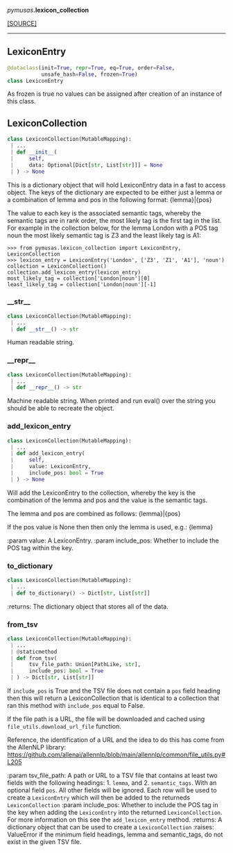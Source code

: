 <div className="source-div">
 <p><i>pymusas</i><strong>.lexicon_collection</strong></p>
 <p><a className="sourcelink" href="https://github.com/UCREL/pymusas/blob/main/pymusas/lexicon_collection.py">[SOURCE]</a></p>
</div>
<div></div>

---

<a id="pymusas.lexicon_collection.LexiconEntry"></a>

## LexiconEntry

```python
@dataclass(init=True, repr=True, eq=True, order=False,
           unsafe_hash=False, frozen=True)
class LexiconEntry
```

As frozen is true no values can be assigned after creation of an instance of
this class.

<a id="pymusas.lexicon_collection.LexiconCollection"></a>

## LexiconCollection

```python
class LexiconCollection(MutableMapping):
 | ...
 | def __init__(
 |     self,
 |     data: Optional[Dict[str, List[str]]] = None
 | ) -> None
```

This is a dictionary object that will hold LexiconEntry data in a fast to
access object. The keys of the dictionary are expected to be either just a
lemma or a combination of lemma and pos in the following format:
{lemma}|{pos}

The value to each key is the associated semantic tags, whereby the semantic
tags are in rank order, the most likely tag is the first tag in the list.
For example in the collection below, for the lemma London with a POS tag noun
the most likely semantic tag is Z3 and the least likely tag is A1:

```
>>> from pymusas.lexicon_collection import LexiconEntry, LexiconCollection
>>> lexicon_entry = LexiconEntry('London', ['Z3', 'Z1', 'A1'], 'noun')
collection = LexiconCollection()
collection.add_lexicon_entry(lexicon_entry)
most_likely_tag = collection['London|noun'][0]
least_likely_tag = collection['London|noun'][-1]
```

<a id="pymusas.lexicon_collection.LexiconCollection.__str__"></a>

### \_\_str\_\_

```python
class LexiconCollection(MutableMapping):
 | ...
 | def __str__() -> str
```

Human readable string.

<a id="pymusas.lexicon_collection.LexiconCollection.__repr__"></a>

### \_\_repr\_\_

```python
class LexiconCollection(MutableMapping):
 | ...
 | def __repr__() -> str
```

Machine readable string. When printed and run eval() over the string
you should be able to recreate the object.

<a id="pymusas.lexicon_collection.LexiconCollection.add_lexicon_entry"></a>

### add\_lexicon\_entry

```python
class LexiconCollection(MutableMapping):
 | ...
 | def add_lexicon_entry(
 |     self,
 |     value: LexiconEntry,
 |     include_pos: bool = True
 | ) -> None
```

Will add the LexiconEntry to the collection, whereby the key is the
combination of the lemma and pos and the value is the semantic tags.

The lemma and pos are combined as follows:
{lemma}|{pos}

If the pos value is None then then only the lemma is used, e.g.:
{lemma}

:param value: A LexiconEntry.
:param include_pos: Whether to include the POS tag within the key.

<a id="pymusas.lexicon_collection.LexiconCollection.to_dictionary"></a>

### to\_dictionary

```python
class LexiconCollection(MutableMapping):
 | ...
 | def to_dictionary() -> Dict[str, List[str]]
```

:returns: The dictionary object that stores all of the data.

<a id="pymusas.lexicon_collection.LexiconCollection.from_tsv"></a>

### from\_tsv

```python
class LexiconCollection(MutableMapping):
 | ...
 | @staticmethod
 | def from_tsv(
 |     tsv_file_path: Union[PathLike, str],
 |     include_pos: bool = True
 | ) -> Dict[str, List[str]]
```

If `include_pos` is True and the TSV file does not contain a
`pos` field heading then this will return a LexiconCollection that is
identical to a collection that ran this method with `include_pos` equal
to False.

If the file path is a URL, the file will be downloaded and cached using
`file_utils.download_url_file` function.

Reference, the identification of a URL and the idea to do this has
come from the AllenNLP library:
https://github.com/allenai/allennlp/blob/main/allennlp/common/file_utils.py#L205

:param tsv_file_path: A path or URL to a TSV file that contains at least two
                      fields with the following headings: 1. `lemma`,
                      and 2. `semantic_tags`. With an optional field
                      `pos`. All other fields will be ignored.
                      Each row will be used to create a `LexiconEntry`
                      which will then be added to the returneds
                      `LexiconCollection`
:param include_pos: Whether to include the POS tag in the key when
                    adding the `LexiconEntry` into the returned
                    `LexiconCollection`. For more information on this
                    see the `add_lexicon_entry` method.
:returns: A dictionary object that can be used to create a
          `LexiconCollection`
:raises: ValueError if the minimum field headings, lemma and
         semantic_tags, do not exist in the given TSV file.

